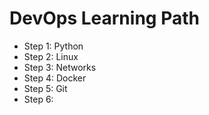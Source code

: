 # DevOps Learning Path

- Step 1: Python
- Step 2: Linux
- Step 3: Networks
- Step 4: Docker
- Step 5: Git
- Step 6:
